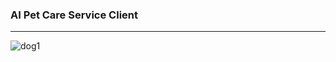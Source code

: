 ### AI Pet Care Service Client
---------------------------------------------------------------

![dog1](https://img1.daumcdn.net/thumb/R1280x0/?scode=mtistory2&fname=https%3A%2F%2Fblog.kakaocdn.net%2Fdn%2FxW1ru%2FbtrBsvEjLXq%2FWBpdklibgik3MHF67y9iC0%2Fimg.png)

